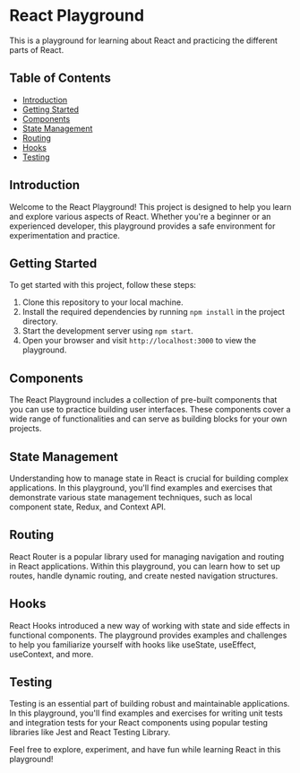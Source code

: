 # React Playground

This is a playground for learning about React and practicing the different parts of React.

## Table of Contents

- [Introduction](#introduction)
- [Getting Started](#getting-started)
- [Components](#components)
- [State Management](#state-management)
- [Routing](#routing)
- [Hooks](#hooks)
- [Testing](#testing)

## Introduction

Welcome to the React Playground! This project is designed to help you learn and explore various aspects of React. Whether you're a beginner or an experienced developer, this playground provides a safe environment for experimentation and practice.

## Getting Started

To get started with this project, follow these steps:

1. Clone this repository to your local machine.
2. Install the required dependencies by running `npm install` in the project directory.
3. Start the development server using `npm start`.
4. Open your browser and visit `http://localhost:3000` to view the playground.

## Components

The React Playground includes a collection of pre-built components that you can use to practice building user interfaces. These components cover a wide range of functionalities and can serve as building blocks for your own projects.

## State Management

Understanding how to manage state in React is crucial for building complex applications. In this playground, you'll find examples and exercises that demonstrate various state management techniques, such as local component state, Redux, and Context API.

## Routing

React Router is a popular library used for managing navigation and routing in React applications. Within this playground, you can learn how to set up routes, handle dynamic routing, and create nested navigation structures.

## Hooks

React Hooks introduced a new way of working with state and side effects in functional components. The playground provides examples and challenges to help you familiarize yourself with hooks like useState, useEffect, useContext, and more.

## Testing

Testing is an essential part of building robust and maintainable applications. In this playground, you'll find examples and exercises for writing unit tests and integration tests for your React components using popular testing libraries like Jest and React Testing Library.

Feel free to explore, experiment, and have fun while learning React in this playground!

